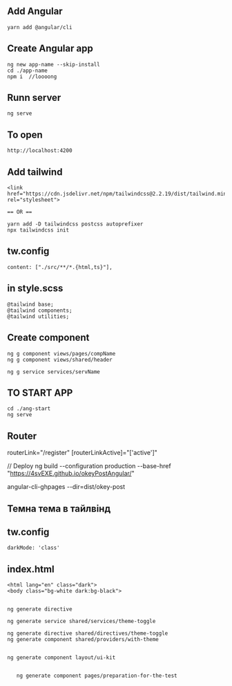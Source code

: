 ## Add Angular
    yarn add @angular/cli
## Create Angular app 
    ng new app-name --skip-install
    cd ./app-name
    npm i  //loooong
## Runn server
    ng serve
## To open
    http://localhost:4200
## Add tailwind
    <link href="https://cdn.jsdelivr.net/npm/tailwindcss@2.2.19/dist/tailwind.min.css" rel="stylesheet">

    == OR ==

    yarn add -D tailwindcss postcss autoprefixer
    npx tailwindcss init
   ## tw.config
	content: ["./src/**/*.{html,ts}"],
   ## in style.scss
	@tailwind base;
	@tailwind components;
	@tailwind utilities;

## Create component
    ng g component views/pages/compName
    ng g component views/shared/header
	
	ng g service services/servName
    
## TO START APP
    cd ./ang-start
    ng serve

## Router
<router-outlet></router-outlet>
routerLink="/register" 
[routerLinkActive]="['active']"

// Deploy
ng build --configuration production --base-href "https://4svEXE.github.io/okeyPostAngular/"

angular-cli-ghpages --dir=dist/okey-post


## Темна тема в тайлвінд

##  tw.config
    darkMode: 'class'

##  index.html
    <html lang="en" class="dark">
    <body class="bg-white dark:bg-black">


    ng generate directive 

    ng generate service shared/services/theme-toggle

    ng generate directive shared/directives/theme-toggle
    ng generate component shared/providers/with-theme


    ng generate component layout/ui-kit


       ng generate component pages/preparation-for-the-test
